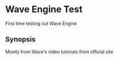 # Wave Engine Test
First time testing out Wave Engine

## Synopsis
Mostly from Wave's video tutorials from official site
